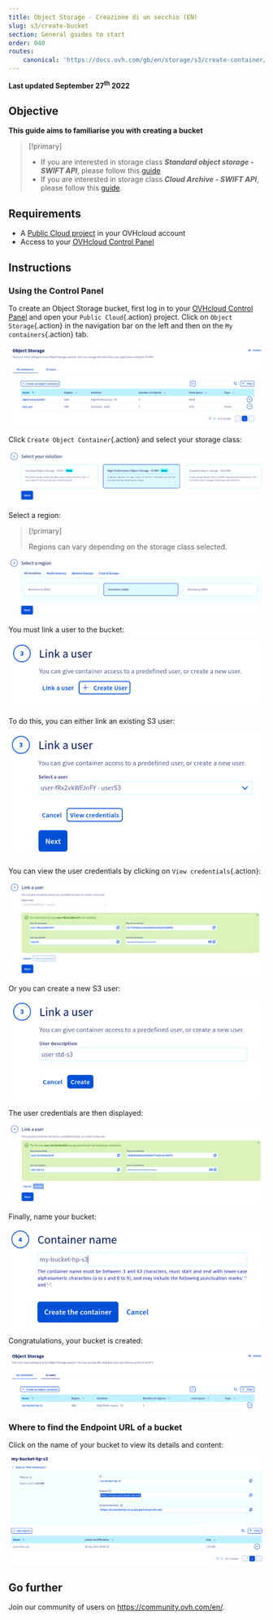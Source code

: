 ```yaml
---
title: Object Storage - Creazione di un secchio (EN)
slug: s3/create-bucket
section: General guides to start
order: 040
routes:
    canonical: 'https://docs.ovh.com/gb/en/storage/s3/create-container/'
---
```


**Last updated September 27<sup>th</sup> 2022**

## Objective

**This guide aims to familiarise you with creating a bucket**

> [!primary]
>
> - If you are interested in storage class ***Standard object storage - SWIFT API***, please follow this [guide](https://docs.ovh.com/it/storage/pcs/creazione-container/)
> - If you are interested in storage class ***Cloud Archive - SWIFT API***, please follow this [guide](https://docs.ovh.com/it/storage/pca/creazione-di-container/).
>

## Requirements

- A [Public Cloud project](https://www.ovhcloud.com/it/public-cloud/) in your OVHcloud account
- Access to your [OVHcloud Control Panel](https://www.ovh.com/auth/?action=gotomanager&from=https://www.ovh.it/&ovhSubsidiary=it)

## Instructions

### Using the Control Panel

To create an Object Storage bucket, first log in to your [OVHcloud Control Panel](https://www.ovh.com/auth/?action=gotomanager&from=https://www.ovh.it/&ovhSubsidiary=it) and open your `Public Cloud`{.action} project. Click on `Object Storage`{.action} in the navigation bar on the left and then on the `My containers`{.action} tab.

![My Dashboard containers](images/highperf-create-container-2022092808185322.png)

Click `Create Object Container`{.action} and select your storage class:

![Select your solution](images/highperf-create-container-20220928081750384.png)

Select a region:

> [!primary]
>
> Regions can vary depending on the storage class selected.
>

![Select a region](images/highperf-create-container-20220928082104424.png)

You must link a user to the bucket:

![Link to user](images/highperf-create-container-20220928082210758.png)

To do this, you can either link an existing S3 user:

![Link to user](images/highperf-create-container-20220928082306958.png)

You can view the user credentials by clicking on `View credentials`{.action}:

![view credentials](images/highperf-create-container-20220928082435427.png)

Or you can create a new S3 user:

![Create S3 user](images/highperf-create-container-20220928082604314.png)

The user credentials are then displayed:

![User created credentials](images/highperf-create-container-20220928082836834.png)

Finally, name your bucket:

![Container name](images/highperf-create-container-20220928082938155.png)

Congratulations, your bucket is created:

![Result](images/highperf-create-container-20220928083209650.png)

### Where to find the Endpoint URL of a bucket

Click on the name of your bucket to view its details and content:

![Bucket details](images/highperf-create-container-20220928091433895.png)

## Go further

Join our community of users on <https://community.ovh.com/en/>.
